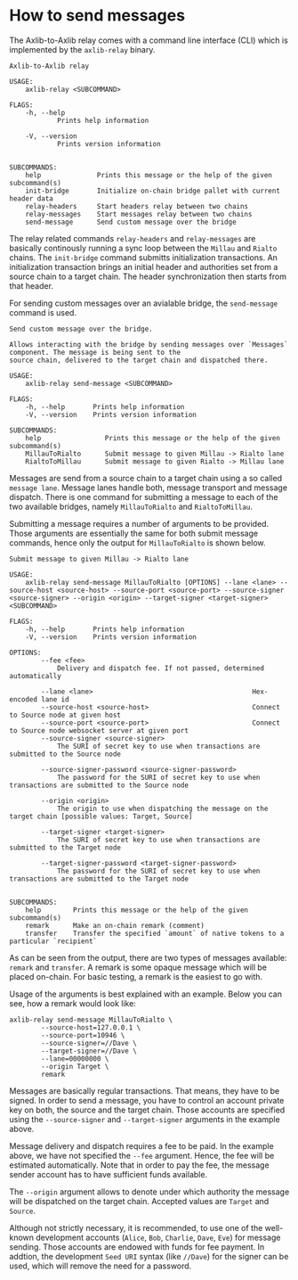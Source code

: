 # How to send messages

The Axlib-to-Axlib relay comes with a command line interface (CLI) which is implemented
by the `axlib-relay` binary.

```
Axlib-to-Axlib relay

USAGE:
    axlib-relay <SUBCOMMAND>

FLAGS:
    -h, --help
            Prints help information

    -V, --version
            Prints version information


SUBCOMMANDS:
    help              Prints this message or the help of the given subcommand(s)
    init-bridge       Initialize on-chain bridge pallet with current header data
    relay-headers     Start headers relay between two chains
    relay-messages    Start messages relay between two chains
    send-message      Send custom message over the bridge
```
The relay related commands `relay-headers` and `relay-messages` are basically continously running a
sync loop between the `Millau` and `Rialto` chains. The `init-bridge` command submitts initialization
transactions. An initialization transaction brings an initial header and authorities set from a source
chain to a target chain. The header synchronization then starts from that header.

For sending custom messages over an avialable bridge, the `send-message` command is used.

```
Send custom message over the bridge.

Allows interacting with the bridge by sending messages over `Messages` component. The message is being sent to the
source chain, delivered to the target chain and dispatched there.

USAGE:
    axlib-relay send-message <SUBCOMMAND>

FLAGS:
    -h, --help       Prints help information
    -V, --version    Prints version information

SUBCOMMANDS:
    help                Prints this message or the help of the given subcommand(s)
    MillauToRialto      Submit message to given Millau -> Rialto lane
    RialtoToMillau      Submit message to given Rialto -> Millau lane

```
Messages are send from a source chain to a target chain using a so called `message lane`. Message lanes handle
both, message transport and message dispatch. There is one command for submitting a message to each of the two
available bridges, namely `MillauToRialto` and `RialtoToMillau`.

Submitting a message requires a number of arguments to be provided. Those arguments are essentially the same
for both submit message commands, hence only the output for `MillauToRialto` is shown below.

```
Submit message to given Millau -> Rialto lane

USAGE:
    axlib-relay send-message MillauToRialto [OPTIONS] --lane <lane> --source-host <source-host> --source-port <source-port> --source-signer <source-signer> --origin <origin> --target-signer <target-signer> <SUBCOMMAND>

FLAGS:
    -h, --help       Prints help information
    -V, --version    Prints version information

OPTIONS:
        --fee <fee>
            Delivery and dispatch fee. If not passed, determined automatically

        --lane <lane>                                        Hex-encoded lane id
        --source-host <source-host>                          Connect to Source node at given host
        --source-port <source-port>                          Connect to Source node websocket server at given port
        --source-signer <source-signer>
            The SURI of secret key to use when transactions are submitted to the Source node

        --source-signer-password <source-signer-password>
            The password for the SURI of secret key to use when transactions are submitted to the Source node

        --origin <origin>
            The origin to use when dispatching the message on the target chain [possible values: Target, Source]

        --target-signer <target-signer>
            The SURI of secret key to use when transactions are submitted to the Target node

        --target-signer-password <target-signer-password>
            The password for the SURI of secret key to use when transactions are submitted to the Target node


SUBCOMMANDS:
    help        Prints this message or the help of the given subcommand(s)
    remark      Make an on-chain remark (comment)
    transfer    Transfer the specified `amount` of native tokens to a particular `recipient`

```
As can be seen from the output, there are two types of messages available: `remark` and `transfer`.
A remark is some opaque message which will be placed on-chain. For basic testing, a remark is
the easiest to go with.

Usage of the arguments is best explained with an example. Below you can see, how a remark
would look like:

```
axlib-relay send-message MillauToRialto \
		--source-host=127.0.0.1 \
		--source-port=10946 \
		--source-signer=//Dave \
		--target-signer=//Dave \
		--lane=00000000 \
		--origin Target \
		remark
```
Messages are basically regular transactions. That means, they have to be signed. In order
to send a message, you have to control an account private key on both, the source and
the target chain. Those accounts are specified using the `--source-signer` and `--target-signer`
arguments in the example above.

Message delivery and dispatch requires a fee to be paid. In the example above, we have not
specified the `--fee` argument. Hence, the fee will be estimated automatically. Note that
in order to pay the fee, the message sender account has to have sufficient funds available.

The `--origin` argument allows to denote under which authority the message will be dispatched
on the target chain. Accepted values are `Target` and `Source`.

Although not strictly necessary, it is recommended, to use one of the well-known development
accounts (`Alice`, `Bob`, `Charlie`, `Dave`, `Eve`) for message sending. Those accounts are
endowed with funds for fee payment. In addtion, the development `Seed URI` syntax
(like `//Dave`) for the signer can be used, which will remove the need for a password.
